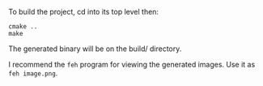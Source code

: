 To build the project, cd into its top level then:

```mkdir build/ && cd $_
cmake ..
make
```

The generated binary will be on the build/ directory.

I recommend the `feh` program for viewing the generated images. Use it as ```feh image.png```.
